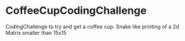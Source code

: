 # CoffeeCupCodingChallenge
CodingChallenge to try and get a coffee cup. Snake like printing of a 2d Matrix smaller than 15x15 
